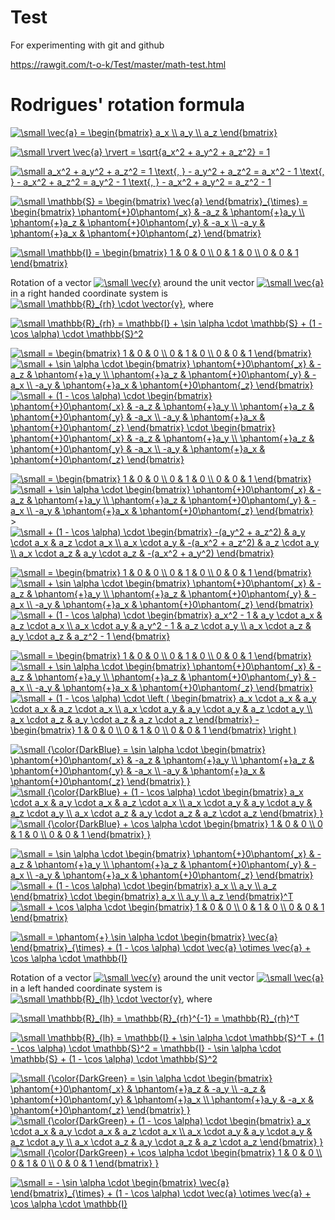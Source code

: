 # Test
For experimenting with git and github

https://rawgit.com/t-o-k/Test/master/math-test.html

# Rodrigues' rotation formula

<a href="https://www.codecogs.com/eqnedit.php?latex=\dpi{100}&space;\small&space;\vec{a}&space;=&space;\begin{bmatrix}&space;a_x&space;\\&space;a_y&space;\\&space;a_z&space;\end{bmatrix}" target="_blank"><img src="https://latex.codecogs.com/png.latex?\dpi{100}&space;\small&space;\vec{a}&space;=&space;\begin{bmatrix}&space;a_x&space;\\&space;a_y&space;\\&space;a_z&space;\end{bmatrix}" title="\small \vec{a} = \begin{bmatrix} a_x \\ a_y \\ a_z \end{bmatrix}" /></a>

<a href="https://www.codecogs.com/eqnedit.php?latex=\dpi{100}&space;\small&space;\rvert&space;\vec{a}&space;\rvert&space;=&space;\sqrt{a_x^2&space;&plus;&space;a_y^2&space;&plus;&space;a_z^2}&space;=&space;1" target="_blank"><img src="https://latex.codecogs.com/png.latex?\dpi{100}&space;\small&space;\rvert&space;\vec{a}&space;\rvert&space;=&space;\sqrt{a_x^2&space;&plus;&space;a_y^2&space;&plus;&space;a_z^2}&space;=&space;1" title="\small \rvert \vec{a} \rvert = \sqrt{a_x^2 + a_y^2 + a_z^2} = 1" /></a>

<a href="https://www.codecogs.com/eqnedit.php?latex=\small&space;a_x^2&space;&plus;&space;a_y^2&space;&plus;&space;a_z^2&space;=&space;1&space;\text{,&space;}&space;-&space;a_y^2&space;&plus;&space;a_z^2&space;=&space;a_x^2&space;-&space;1&space;\text{,&space;}&space;-&space;a_x^2&space;&plus;&space;a_z^2&space;=&space;a_y^2&space;-&space;1&space;\text{,&space;}&space;-&space;a_x^2&space;&plus;&space;a_y^2&space;=&space;a_z^2&space;-&space;1" target="_blank"><img src="https://latex.codecogs.com/gif.latex?\small&space;a_x^2&space;&plus;&space;a_y^2&space;&plus;&space;a_z^2&space;=&space;1&space;\text{,&space;}&space;-&space;a_y^2&space;&plus;&space;a_z^2&space;=&space;a_x^2&space;-&space;1&space;\text{,&space;}&space;-&space;a_x^2&space;&plus;&space;a_z^2&space;=&space;a_y^2&space;-&space;1&space;\text{,&space;}&space;-&space;a_x^2&space;&plus;&space;a_y^2&space;=&space;a_z^2&space;-&space;1" title="\small a_x^2 + a_y^2 + a_z^2 = 1 \text{, } - a_y^2 + a_z^2 = a_x^2 - 1 \text{, } - a_x^2 + a_z^2 = a_y^2 - 1 \text{, } - a_x^2 + a_y^2 = a_z^2 - 1" /></a>

<a href="https://www.codecogs.com/eqnedit.php?latex=\dpi{100}&space;\small&space;\mathbb{S}&space;=&space;\begin{bmatrix}&space;\vec{a}&space;\end{bmatrix}_{\times}&space;=&space;\begin{bmatrix}&space;\phantom{&plus;}0\phantom{_x}&space;&&space;-a_z&space;&&space;\phantom{&plus;}a_y&space;\\&space;\phantom{&plus;}a_z&space;&&space;\phantom{&plus;}0\phantom{_y}&space;&&space;-a_x&space;\\&space;-a_y&space;&&space;\phantom{&plus;}a_x&space;&&space;\phantom{&plus;}0\phantom{_z}&space;\end{bmatrix}" target="_blank"><img src="https://latex.codecogs.com/gif.latex?\dpi{100}&space;\small&space;\mathbb{S}&space;=&space;\begin{bmatrix}&space;\vec{a}&space;\end{bmatrix}_{\times}&space;=&space;\begin{bmatrix}&space;\phantom{&plus;}0\phantom{_x}&space;&&space;-a_z&space;&&space;\phantom{&plus;}a_y&space;\\&space;\phantom{&plus;}a_z&space;&&space;\phantom{&plus;}0\phantom{_y}&space;&&space;-a_x&space;\\&space;-a_y&space;&&space;\phantom{&plus;}a_x&space;&&space;\phantom{&plus;}0\phantom{_z}&space;\end{bmatrix}" title="\small \mathbb{S} = \begin{bmatrix} \vec{a} \end{bmatrix}_{\times} = \begin{bmatrix} \phantom{+}0\phantom{_x} & -a_z & \phantom{+}a_y \\ \phantom{+}a_z & \phantom{+}0\phantom{_y} & -a_x \\ -a_y & \phantom{+}a_x & \phantom{+}0\phantom{_z} \end{bmatrix}" /></a>

<a href="https://www.codecogs.com/eqnedit.php?latex=\dpi{100}&space;\small&space;\mathbb{I}&space;=&space;\begin{bmatrix}&space;1&space;&&space;0&space;&&space;0&space;\\&space;0&space;&&space;1&space;&&space;0&space;\\&space;0&space;&&space;0&space;&&space;1&space;\end{bmatrix}" target="_blank"><img src="https://latex.codecogs.com/png.latex?\dpi{100}&space;\small&space;\mathbb{I}&space;=&space;\begin{bmatrix}&space;1&space;&&space;0&space;&&space;0&space;\\&space;0&space;&&space;1&space;&&space;0&space;\\&space;0&space;&&space;0&space;&&space;1&space;\end{bmatrix}" title="\small \mathbb{I} = \begin{bmatrix} 1 & 0 & 0 \\ 0 & 1 & 0 \\ 0 & 0 & 1 \end{bmatrix}" /></a>

Rotation of a vector <a href="https://www.codecogs.com/eqnedit.php?latex=\dpi{100}&space;\small&space;\vec{v}" target="_blank"><img src="https://latex.codecogs.com/png.latex?\dpi{100}&space;\small&space;\vec{v}" title="\small \vec{v}" /></a> around the unit vector <a href="https://www.codecogs.com/eqnedit.php?latex=\dpi{100}&space;\small&space;\vec{a}" target="_blank"><img src="https://latex.codecogs.com/png.latex?\dpi{100}&space;\small&space;\vec{a}" title="\small \vec{a}" /></a> in a right handed coordinate system is <a href="https://www.codecogs.com/eqnedit.php?latex=\small&space;\mathbb{R}_{rh}&space;\cdot&space;\vector{v}" target="_blank"><img src="https://latex.codecogs.com/gif.latex?\small&space;\mathbb{R}_{rh}&space;\cdot&space;\vector{v}" title="\small \mathbb{R}_{rh} \cdot \vector{v}" /></a>, where 

<a href="https://www.codecogs.com/eqnedit.php?latex=\small&space;\mathbb{R}_{rh}&space;=&space;\mathbb{I}&space;&plus;&space;\sin&space;\alpha&space;\cdot&space;\mathbb{S}&space;&plus;&space;(1&space;-&space;\cos&space;\alpha)&space;\cdot&space;\mathbb{S}^2" target="_blank"><img src="https://latex.codecogs.com/gif.latex?\small&space;\mathbb{R}_{rh}&space;=&space;\mathbb{I}&space;&plus;&space;\sin&space;\alpha&space;\cdot&space;\mathbb{S}&space;&plus;&space;(1&space;-&space;\cos&space;\alpha)&space;\cdot&space;\mathbb{S}^2" title="\small \mathbb{R}_{rh} = \mathbb{I} + \sin \alpha \cdot \mathbb{S} + (1 - \cos \alpha) \cdot \mathbb{S}^2" /></a>

<a href="https://www.codecogs.com/eqnedit.php?latex=\dpi{100}&space;\small&space;=&space;\begin{bmatrix}&space;1&space;&&space;0&space;&&space;0&space;\\&space;0&space;&&space;1&space;&&space;0&space;\\&space;0&space;&&space;0&space;&&space;1&space;\end{bmatrix}" target="_blank"><img src="https://latex.codecogs.com/gif.latex?\dpi{100}&space;\small&space;=&space;\begin{bmatrix}&space;1&space;&&space;0&space;&&space;0&space;\\&space;0&space;&&space;1&space;&&space;0&space;\\&space;0&space;&&space;0&space;&&space;1&space;\end{bmatrix}" title="\small = \begin{bmatrix} 1 & 0 & 0 \\ 0 & 1 & 0 \\ 0 & 0 & 1 \end{bmatrix}" /></a> <a href="https://www.codecogs.com/eqnedit.php?latex=\dpi{100}&space;\small&space;&plus;&space;\sin&space;\alpha&space;\cdot&space;\begin{bmatrix}&space;\phantom{&plus;}0\phantom{_x}&space;&&space;-a_z&space;&&space;\phantom{&plus;}a_y&space;\\&space;\phantom{&plus;}a_z&space;&&space;\phantom{&plus;}0\phantom{_y}&space;&&space;-a_x&space;\\&space;-a_y&space;&&space;\phantom{&plus;}a_x&space;&&space;\phantom{&plus;}0\phantom{_z}&space;\end{bmatrix}" target="_blank"><img src="https://latex.codecogs.com/gif.latex?\dpi{100}&space;\small&space;&plus;&space;\sin&space;\alpha&space;\cdot&space;\begin{bmatrix}&space;\phantom{&plus;}0\phantom{_x}&space;&&space;-a_z&space;&&space;\phantom{&plus;}a_y&space;\\&space;\phantom{&plus;}a_z&space;&&space;\phantom{&plus;}0\phantom{_y}&space;&&space;-a_x&space;\\&space;-a_y&space;&&space;\phantom{&plus;}a_x&space;&&space;\phantom{&plus;}0\phantom{_z}&space;\end{bmatrix}" title="\small + \sin \alpha \cdot \begin{bmatrix} \phantom{+}0\phantom{_x} & -a_z & \phantom{+}a_y \\ \phantom{+}a_z & \phantom{+}0\phantom{_y} & -a_x \\ -a_y & \phantom{+}a_x & \phantom{+}0\phantom{_z} \end{bmatrix}" /></a> <a href="https://www.codecogs.com/eqnedit.php?latex=\dpi{100}&space;\small&space;&plus;&space;(1&space;-&space;\cos&space;\alpha)&space;\cdot&space;\begin{bmatrix}&space;\phantom{&plus;}0\phantom{_x}&space;&&space;-a_z&space;&&space;\phantom{&plus;}a_y&space;\\&space;\phantom{&plus;}a_z&space;&&space;\phantom{&plus;}0\phantom{_y}&space;&&space;-a_x&space;\\&space;-a_y&space;&&space;\phantom{&plus;}a_x&space;&&space;\phantom{&plus;}0\phantom{_z}&space;\end{bmatrix}&space;\cdot&space;\begin{bmatrix}&space;\phantom{&plus;}0\phantom{_x}&space;&&space;-a_z&space;&&space;\phantom{&plus;}a_y&space;\\&space;\phantom{&plus;}a_z&space;&&space;\phantom{&plus;}0\phantom{_y}&space;&&space;-a_x&space;\\&space;-a_y&space;&&space;\phantom{&plus;}a_x&space;&&space;\phantom{&plus;}0\phantom{_z}&space;\end{bmatrix}" target="_blank"><img src="https://latex.codecogs.com/gif.latex?\dpi{100}&space;\small&space;&plus;&space;(1&space;-&space;\cos&space;\alpha)&space;\cdot&space;\begin{bmatrix}&space;\phantom{&plus;}0\phantom{_x}&space;&&space;-a_z&space;&&space;\phantom{&plus;}a_y&space;\\&space;\phantom{&plus;}a_z&space;&&space;\phantom{&plus;}0\phantom{_y}&space;&&space;-a_x&space;\\&space;-a_y&space;&&space;\phantom{&plus;}a_x&space;&&space;\phantom{&plus;}0\phantom{_z}&space;\end{bmatrix}&space;\cdot&space;\begin{bmatrix}&space;\phantom{&plus;}0\phantom{_x}&space;&&space;-a_z&space;&&space;\phantom{&plus;}a_y&space;\\&space;\phantom{&plus;}a_z&space;&&space;\phantom{&plus;}0\phantom{_y}&space;&&space;-a_x&space;\\&space;-a_y&space;&&space;\phantom{&plus;}a_x&space;&&space;\phantom{&plus;}0\phantom{_z}&space;\end{bmatrix}" title="\small + (1 - \cos \alpha) \cdot \begin{bmatrix} \phantom{+}0\phantom{_x} & -a_z & \phantom{+}a_y \\ \phantom{+}a_z & \phantom{+}0\phantom{_y} & -a_x \\ -a_y & \phantom{+}a_x & \phantom{+}0\phantom{_z} \end{bmatrix} \cdot \begin{bmatrix} \phantom{+}0\phantom{_x} & -a_z & \phantom{+}a_y \\ \phantom{+}a_z & \phantom{+}0\phantom{_y} & -a_x \\ -a_y & \phantom{+}a_x & \phantom{+}0\phantom{_z} \end{bmatrix}" /></a>

<a href="https://www.codecogs.com/eqnedit.php?latex=\dpi{100}&space;\small&space;=&space;\begin{bmatrix}&space;1&space;&&space;0&space;&&space;0&space;\\&space;0&space;&&space;1&space;&&space;0&space;\\&space;0&space;&&space;0&space;&&space;1&space;\end{bmatrix}" target="_blank"><img src="https://latex.codecogs.com/gif.latex?\dpi{100}&space;\small&space;=&space;\begin{bmatrix}&space;1&space;&&space;0&space;&&space;0&space;\\&space;0&space;&&space;1&space;&&space;0&space;\\&space;0&space;&&space;0&space;&&space;1&space;\end{bmatrix}" title="\small = \begin{bmatrix} 1 & 0 & 0 \\ 0 & 1 & 0 \\ 0 & 0 & 1 \end{bmatrix}" /></a> <a href="https://www.codecogs.com/eqnedit.php?latex=\dpi{100}&space;\small&space;&plus;&space;\sin&space;\alpha&space;\cdot&space;\begin{bmatrix}&space;\phantom{&plus;}0\phantom{_x}&space;&&space;-a_z&space;&&space;\phantom{&plus;}a_y&space;\\&space;\phantom{&plus;}a_z&space;&&space;\phantom{&plus;}0\phantom{_y}&space;&&space;-a_x&space;\\&space;-a_y&space;&&space;\phantom{&plus;}a_x&space;&&space;\phantom{&plus;}0\phantom{_z}&space;\end{bmatrix}" target="_blank"><img src="https://latex.codecogs.com/gif.latex?\dpi{100}&space;\small&space;&plus;&space;\sin&space;\alpha&space;\cdot&space;\begin{bmatrix}&space;\phantom{&plus;}0\phantom{_x}&space;&&space;-a_z&space;&&space;\phantom{&plus;}a_y&space;\\&space;\phantom{&plus;}a_z&space;&&space;\phantom{&plus;}0\phantom{_y}&space;&&space;-a_x&space;\\&space;-a_y&space;&&space;\phantom{&plus;}a_x&space;&&space;\phantom{&plus;}0\phantom{_z}&space;\end{bmatrix}" title="\small + \sin \alpha \cdot \begin{bmatrix} \phantom{+}0\phantom{_x} & -a_z & \phantom{+}a_y \\ \phantom{+}a_z & \phantom{+}0\phantom{_y} & -a_x \\ -a_y & \phantom{+}a_x & \phantom{+}0\phantom{_z} \end{bmatrix}" /></a>> <a href="https://www.codecogs.com/eqnedit.php?latex=\dpi{100}&space;\small&space;&plus;&space;(1&space;-&space;\cos&space;\alpha)&space;\cdot&space;\begin{bmatrix}&space;-(a_y^2&space;&plus;&space;a_z^2)&space;&&space;a_y&space;\cdot&space;a_x&space;&&space;a_z&space;\cdot&space;a_x&space;\\&space;a_x&space;\cdot&space;a_y&space;&&space;-(a_x^2&space;&plus;&space;a_z^2)&space;&&space;a_z&space;\cdot&space;a_y&space;\\&space;a_x&space;\cdot&space;a_z&space;&&space;a_y&space;\cdot&space;a_z&space;&&space;-(a_x^2&space;&plus;&space;a_y^2)&space;\end{bmatrix}" target="_blank"><img src="https://latex.codecogs.com/gif.latex?\dpi{100}&space;\small&space;&plus;&space;(1&space;-&space;\cos&space;\alpha)&space;\cdot&space;\begin{bmatrix}&space;-(a_y^2&space;&plus;&space;a_z^2)&space;&&space;a_y&space;\cdot&space;a_x&space;&&space;a_z&space;\cdot&space;a_x&space;\\&space;a_x&space;\cdot&space;a_y&space;&&space;-(a_x^2&space;&plus;&space;a_z^2)&space;&&space;a_z&space;\cdot&space;a_y&space;\\&space;a_x&space;\cdot&space;a_z&space;&&space;a_y&space;\cdot&space;a_z&space;&&space;-(a_x^2&space;&plus;&space;a_y^2)&space;\end{bmatrix}" title="\small + (1 - \cos \alpha) \cdot \begin{bmatrix} -(a_y^2 + a_z^2) & a_y \cdot a_x & a_z \cdot a_x \\ a_x \cdot a_y & -(a_x^2 + a_z^2) & a_z \cdot a_y \\ a_x \cdot a_z & a_y \cdot a_z & -(a_x^2 + a_y^2) \end{bmatrix}" /></a>

<a href="https://www.codecogs.com/eqnedit.php?latex=\dpi{100}&space;\small&space;=&space;\begin{bmatrix}&space;1&space;&&space;0&space;&&space;0&space;\\&space;0&space;&&space;1&space;&&space;0&space;\\&space;0&space;&&space;0&space;&&space;1&space;\end{bmatrix}" target="_blank"><img src="https://latex.codecogs.com/gif.latex?\dpi{100}&space;\small&space;=&space;\begin{bmatrix}&space;1&space;&&space;0&space;&&space;0&space;\\&space;0&space;&&space;1&space;&&space;0&space;\\&space;0&space;&&space;0&space;&&space;1&space;\end{bmatrix}" title="\small = \begin{bmatrix} 1 & 0 & 0 \\ 0 & 1 & 0 \\ 0 & 0 & 1 \end{bmatrix}" /></a> <a href="https://www.codecogs.com/eqnedit.php?latex=\dpi{100}&space;\small&space;&plus;&space;\sin&space;\alpha&space;\cdot&space;\begin{bmatrix}&space;\phantom{&plus;}0\phantom{_x}&space;&&space;-a_z&space;&&space;\phantom{&plus;}a_y&space;\\&space;\phantom{&plus;}a_z&space;&&space;\phantom{&plus;}0\phantom{_y}&space;&&space;-a_x&space;\\&space;-a_y&space;&&space;\phantom{&plus;}a_x&space;&&space;\phantom{&plus;}0\phantom{_z}&space;\end{bmatrix}" target="_blank"><img src="https://latex.codecogs.com/gif.latex?\dpi{100}&space;\small&space;&plus;&space;\sin&space;\alpha&space;\cdot&space;\begin{bmatrix}&space;\phantom{&plus;}0\phantom{_x}&space;&&space;-a_z&space;&&space;\phantom{&plus;}a_y&space;\\&space;\phantom{&plus;}a_z&space;&&space;\phantom{&plus;}0\phantom{_y}&space;&&space;-a_x&space;\\&space;-a_y&space;&&space;\phantom{&plus;}a_x&space;&&space;\phantom{&plus;}0\phantom{_z}&space;\end{bmatrix}" title="\small + \sin \alpha \cdot \begin{bmatrix} \phantom{+}0\phantom{_x} & -a_z & \phantom{+}a_y \\ \phantom{+}a_z & \phantom{+}0\phantom{_y} & -a_x \\ -a_y & \phantom{+}a_x & \phantom{+}0\phantom{_z} \end{bmatrix}" /></a> <a href="https://www.codecogs.com/eqnedit.php?latex=\dpi{100}&space;\small&space;&plus;&space;(1&space;-&space;\cos&space;\alpha)&space;\cdot&space;\begin{bmatrix}&space;a_x^2&space;-&space;1&space;&&space;a_y&space;\cdot&space;a_x&space;&&space;a_z&space;\cdot&space;a_x&space;\\&space;a_x&space;\cdot&space;a_y&space;&&space;a_y^2&space;-&space;1&space;&&space;a_z&space;\cdot&space;a_y&space;\\&space;a_x&space;\cdot&space;a_z&space;&&space;a_y&space;\cdot&space;a_z&space;&&space;a_z^2&space;-&space;1&space;\end{bmatrix}" target="_blank"><img src="https://latex.codecogs.com/gif.latex?\dpi{100}&space;\small&space;&plus;&space;(1&space;-&space;\cos&space;\alpha)&space;\cdot&space;\begin{bmatrix}&space;a_x^2&space;-&space;1&space;&&space;a_y&space;\cdot&space;a_x&space;&&space;a_z&space;\cdot&space;a_x&space;\\&space;a_x&space;\cdot&space;a_y&space;&&space;a_y^2&space;-&space;1&space;&&space;a_z&space;\cdot&space;a_y&space;\\&space;a_x&space;\cdot&space;a_z&space;&&space;a_y&space;\cdot&space;a_z&space;&&space;a_z^2&space;-&space;1&space;\end{bmatrix}" title="\small + (1 - \cos \alpha) \cdot \begin{bmatrix} a_x^2 - 1 & a_y \cdot a_x & a_z \cdot a_x \\ a_x \cdot a_y & a_y^2 - 1 & a_z \cdot a_y \\ a_x \cdot a_z & a_y \cdot a_z & a_z^2 - 1 \end{bmatrix}" /></a>

<a href="https://www.codecogs.com/eqnedit.php?latex=\dpi{100}&space;\small&space;=&space;\begin{bmatrix}&space;1&space;&&space;0&space;&&space;0&space;\\&space;0&space;&&space;1&space;&&space;0&space;\\&space;0&space;&&space;0&space;&&space;1&space;\end{bmatrix}" target="_blank"><img src="https://latex.codecogs.com/gif.latex?\dpi{100}&space;\small&space;=&space;\begin{bmatrix}&space;1&space;&&space;0&space;&&space;0&space;\\&space;0&space;&&space;1&space;&&space;0&space;\\&space;0&space;&&space;0&space;&&space;1&space;\end{bmatrix}" title="\small = \begin{bmatrix} 1 & 0 & 0 \\ 0 & 1 & 0 \\ 0 & 0 & 1 \end{bmatrix}" /></a> <a href="https://www.codecogs.com/eqnedit.php?latex=\dpi{100}&space;\small&space;&plus;&space;\sin&space;\alpha&space;\cdot&space;\begin{bmatrix}&space;\phantom{&plus;}0\phantom{_x}&space;&&space;-a_z&space;&&space;\phantom{&plus;}a_y&space;\\&space;\phantom{&plus;}a_z&space;&&space;\phantom{&plus;}0\phantom{_y}&space;&&space;-a_x&space;\\&space;-a_y&space;&&space;\phantom{&plus;}a_x&space;&&space;\phantom{&plus;}0\phantom{_z}&space;\end{bmatrix}" target="_blank"><img src="https://latex.codecogs.com/gif.latex?\dpi{100}&space;\small&space;&plus;&space;\sin&space;\alpha&space;\cdot&space;\begin{bmatrix}&space;\phantom{&plus;}0\phantom{_x}&space;&&space;-a_z&space;&&space;\phantom{&plus;}a_y&space;\\&space;\phantom{&plus;}a_z&space;&&space;\phantom{&plus;}0\phantom{_y}&space;&&space;-a_x&space;\\&space;-a_y&space;&&space;\phantom{&plus;}a_x&space;&&space;\phantom{&plus;}0\phantom{_z}&space;\end{bmatrix}" title="\small + \sin \alpha \cdot \begin{bmatrix} \phantom{+}0\phantom{_x} & -a_z & \phantom{+}a_y \\ \phantom{+}a_z & \phantom{+}0\phantom{_y} & -a_x \\ -a_y & \phantom{+}a_x & \phantom{+}0\phantom{_z} \end{bmatrix}" /></a> <a href="https://www.codecogs.com/eqnedit.php?latex=\dpi{100}&space;\small&space;&plus;&space;(1&space;-&space;\cos&space;\alpha)&space;\cdot&space;\left&space;(&space;\begin{bmatrix}&space;a_x&space;\cdot&space;a_x&space;&&space;a_y&space;\cdot&space;a_x&space;&&space;a_z&space;\cdot&space;a_x&space;\\&space;a_x&space;\cdot&space;a_y&space;&&space;a_y&space;\cdot&space;a_y&space;&&space;a_z&space;\cdot&space;a_y&space;\\&space;a_x&space;\cdot&space;a_z&space;&&space;a_y&space;\cdot&space;a_z&space;&&space;a_z&space;\cdot&space;a_z&space;\end{bmatrix}&space;-&space;\begin{bmatrix}&space;1&space;&&space;0&space;&&space;0&space;\\&space;0&space;&&space;1&space;&&space;0&space;\\&space;0&space;&&space;0&space;&&space;1&space;\end{bmatrix}&space;\right&space;)" target="_blank"><img src="https://latex.codecogs.com/gif.latex?\dpi{100}&space;\small&space;&plus;&space;(1&space;-&space;\cos&space;\alpha)&space;\cdot&space;\left&space;(&space;\begin{bmatrix}&space;a_x&space;\cdot&space;a_x&space;&&space;a_y&space;\cdot&space;a_x&space;&&space;a_z&space;\cdot&space;a_x&space;\\&space;a_x&space;\cdot&space;a_y&space;&&space;a_y&space;\cdot&space;a_y&space;&&space;a_z&space;\cdot&space;a_y&space;\\&space;a_x&space;\cdot&space;a_z&space;&&space;a_y&space;\cdot&space;a_z&space;&&space;a_z&space;\cdot&space;a_z&space;\end{bmatrix}&space;-&space;\begin{bmatrix}&space;1&space;&&space;0&space;&&space;0&space;\\&space;0&space;&&space;1&space;&&space;0&space;\\&space;0&space;&&space;0&space;&&space;1&space;\end{bmatrix}&space;\right&space;)" title="\small + (1 - \cos \alpha) \cdot \left ( \begin{bmatrix} a_x \cdot a_x & a_y \cdot a_x & a_z \cdot a_x \\ a_x \cdot a_y & a_y \cdot a_y & a_z \cdot a_y \\ a_x \cdot a_z & a_y \cdot a_z & a_z \cdot a_z \end{bmatrix} - \begin{bmatrix} 1 & 0 & 0 \\ 0 & 1 & 0 \\ 0 & 0 & 1 \end{bmatrix} \right )" /></a>

<a href="https://www.codecogs.com/eqnedit.php?latex=\dpi{100}&space;\small&space;{\color{DarkBlue}&space;=&space;\sin&space;\alpha&space;\cdot&space;\begin{bmatrix}&space;\phantom{&plus;}0\phantom{_x}&space;&&space;-a_z&space;&&space;\phantom{&plus;}a_y&space;\\&space;\phantom{&plus;}a_z&space;&&space;\phantom{&plus;}0\phantom{_y}&space;&&space;-a_x&space;\\&space;-a_y&space;&&space;\phantom{&plus;}a_x&space;&&space;\phantom{&plus;}0\phantom{_z}&space;\end{bmatrix}&space;}" target="_blank"><img src="https://latex.codecogs.com/gif.latex?\dpi{100}&space;\small&space;{\color{DarkBlue}&space;=&space;\sin&space;\alpha&space;\cdot&space;\begin{bmatrix}&space;\phantom{&plus;}0\phantom{_x}&space;&&space;-a_z&space;&&space;\phantom{&plus;}a_y&space;\\&space;\phantom{&plus;}a_z&space;&&space;\phantom{&plus;}0\phantom{_y}&space;&&space;-a_x&space;\\&space;-a_y&space;&&space;\phantom{&plus;}a_x&space;&&space;\phantom{&plus;}0\phantom{_z}&space;\end{bmatrix}&space;}" title="\small {\color{DarkBlue} = \sin \alpha \cdot \begin{bmatrix} \phantom{+}0\phantom{_x} & -a_z & \phantom{+}a_y \\ \phantom{+}a_z & \phantom{+}0\phantom{_y} & -a_x \\ -a_y & \phantom{+}a_x & \phantom{+}0\phantom{_z} \end{bmatrix} }" /></a> <a href="https://www.codecogs.com/eqnedit.php?latex=\dpi{100}&space;\small&space;{\color{DarkBlue}&space;&plus;&space;(1&space;-&space;\cos&space;\alpha)&space;\cdot&space;\begin{bmatrix}&space;a_x&space;\cdot&space;a_x&space;&&space;a_y&space;\cdot&space;a_x&space;&&space;a_z&space;\cdot&space;a_x&space;\\&space;a_x&space;\cdot&space;a_y&space;&&space;a_y&space;\cdot&space;a_y&space;&&space;a_z&space;\cdot&space;a_y&space;\\&space;a_x&space;\cdot&space;a_z&space;&&space;a_y&space;\cdot&space;a_z&space;&&space;a_z&space;\cdot&space;a_z&space;\end{bmatrix}&space;}" target="_blank"><img src="https://latex.codecogs.com/gif.latex?\dpi{100}&space;\small&space;{\color{DarkBlue}&space;&plus;&space;(1&space;-&space;\cos&space;\alpha)&space;\cdot&space;\begin{bmatrix}&space;a_x&space;\cdot&space;a_x&space;&&space;a_y&space;\cdot&space;a_x&space;&&space;a_z&space;\cdot&space;a_x&space;\\&space;a_x&space;\cdot&space;a_y&space;&&space;a_y&space;\cdot&space;a_y&space;&&space;a_z&space;\cdot&space;a_y&space;\\&space;a_x&space;\cdot&space;a_z&space;&&space;a_y&space;\cdot&space;a_z&space;&&space;a_z&space;\cdot&space;a_z&space;\end{bmatrix}&space;}" title="\small {\color{DarkBlue} + (1 - \cos \alpha) \cdot \begin{bmatrix} a_x \cdot a_x & a_y \cdot a_x & a_z \cdot a_x \\ a_x \cdot a_y & a_y \cdot a_y & a_z \cdot a_y \\ a_x \cdot a_z & a_y \cdot a_z & a_z \cdot a_z \end{bmatrix} }" /></a> <a href="https://www.codecogs.com/eqnedit.php?latex=\dpi{100}&space;\small&space;{\color{DarkBlue}&space;&plus;&space;\cos&space;\alpha&space;\cdot&space;\begin{bmatrix}&space;1&space;&&space;0&space;&&space;0&space;\\&space;0&space;&&space;1&space;&&space;0&space;\\&space;0&space;&&space;0&space;&&space;1&space;\end{bmatrix}&space;}" target="_blank"><img src="https://latex.codecogs.com/gif.latex?\dpi{100}&space;\small&space;{\color{DarkBlue}&space;&plus;&space;\cos&space;\alpha&space;\cdot&space;\begin{bmatrix}&space;1&space;&&space;0&space;&&space;0&space;\\&space;0&space;&&space;1&space;&&space;0&space;\\&space;0&space;&&space;0&space;&&space;1&space;\end{bmatrix}&space;}" title="\small {\color{DarkBlue} + \cos \alpha \cdot \begin{bmatrix} 1 & 0 & 0 \\ 0 & 1 & 0 \\ 0 & 0 & 1 \end{bmatrix} }" /></a>

<a href="https://www.codecogs.com/eqnedit.php?latex=\dpi{100}&space;\small&space;=&space;\sin&space;\alpha&space;\cdot&space;\begin{bmatrix}&space;\phantom{&plus;}0\phantom{_x}&space;&&space;-a_z&space;&&space;\phantom{&plus;}a_y&space;\\&space;\phantom{&plus;}a_z&space;&&space;\phantom{&plus;}0\phantom{_y}&space;&&space;-a_x&space;\\&space;-a_y&space;&&space;\phantom{&plus;}a_x&space;&&space;\phantom{&plus;}0\phantom{_z}&space;\end{bmatrix}" target="_blank"><img src="https://latex.codecogs.com/gif.latex?\dpi{100}&space;\small&space;=&space;\sin&space;\alpha&space;\cdot&space;\begin{bmatrix}&space;\phantom{&plus;}0\phantom{_x}&space;&&space;-a_z&space;&&space;\phantom{&plus;}a_y&space;\\&space;\phantom{&plus;}a_z&space;&&space;\phantom{&plus;}0\phantom{_y}&space;&&space;-a_x&space;\\&space;-a_y&space;&&space;\phantom{&plus;}a_x&space;&&space;\phantom{&plus;}0\phantom{_z}&space;\end{bmatrix}" title="\small = \sin \alpha \cdot \begin{bmatrix} \phantom{+}0\phantom{_x} & -a_z & \phantom{+}a_y \\ \phantom{+}a_z & \phantom{+}0\phantom{_y} & -a_x \\ -a_y & \phantom{+}a_x & \phantom{+}0\phantom{_z} \end{bmatrix}" /></a> <a href="https://www.codecogs.com/eqnedit.php?latex=\dpi{100}&space;\small&space;&plus;&space;(1&space;-&space;\cos&space;\alpha)&space;\cdot&space;\begin{bmatrix}&space;a_x&space;\\&space;a_y&space;\\&space;a_z&space;\end{bmatrix}&space;\cdot&space;\begin{bmatrix}&space;a_x&space;\\&space;a_y&space;\\&space;a_z&space;\end{bmatrix}^T" target="_blank"><img src="https://latex.codecogs.com/gif.latex?\dpi{100}&space;\small&space;&plus;&space;(1&space;-&space;\cos&space;\alpha)&space;\cdot&space;\begin{bmatrix}&space;a_x&space;\\&space;a_y&space;\\&space;a_z&space;\end{bmatrix}&space;\cdot&space;\begin{bmatrix}&space;a_x&space;\\&space;a_y&space;\\&space;a_z&space;\end{bmatrix}^T" title="\small + (1 - \cos \alpha) \cdot \begin{bmatrix} a_x \\ a_y \\ a_z \end{bmatrix} \cdot \begin{bmatrix} a_x \\ a_y \\ a_z \end{bmatrix}^T" /></a> <a href="https://www.codecogs.com/eqnedit.php?latex=\dpi{100}&space;\small&space;&plus;&space;\cos&space;\alpha&space;\cdot&space;\begin{bmatrix}&space;1&space;&&space;0&space;&&space;0&space;\\&space;0&space;&&space;1&space;&&space;0&space;\\&space;0&space;&&space;0&space;&&space;1&space;\end{bmatrix}" target="_blank"><img src="https://latex.codecogs.com/gif.latex?\dpi{100}&space;\small&space;&plus;&space;\cos&space;\alpha&space;\cdot&space;\begin{bmatrix}&space;1&space;&&space;0&space;&&space;0&space;\\&space;0&space;&&space;1&space;&&space;0&space;\\&space;0&space;&&space;0&space;&&space;1&space;\end{bmatrix}" title="\small + \cos \alpha \cdot \begin{bmatrix} 1 & 0 & 0 \\ 0 & 1 & 0 \\ 0 & 0 & 1 \end{bmatrix}" /></a>

<a href="https://www.codecogs.com/eqnedit.php?latex=\dpi{100}&space;\small&space;=&space;\phantom{&plus;}&space;\sin&space;\alpha&space;\cdot&space;\begin{bmatrix}&space;\vec{a}&space;\end{bmatrix}_{\times}&space;&plus;&space;(1&space;-&space;\cos&space;\alpha)&space;\cdot&space;\vec{a}&space;\otimes&space;\vec{a}&space;&plus;&space;\cos&space;\alpha&space;\cdot&space;\mathbb{I}" target="_blank"><img src="https://latex.codecogs.com/gif.latex?\dpi{100}&space;\small&space;=&space;\phantom{&plus;}&space;\sin&space;\alpha&space;\cdot&space;\begin{bmatrix}&space;\vec{a}&space;\end{bmatrix}_{\times}&space;&plus;&space;(1&space;-&space;\cos&space;\alpha)&space;\cdot&space;\vec{a}&space;\otimes&space;\vec{a}&space;&plus;&space;\cos&space;\alpha&space;\cdot&space;\mathbb{I}" title="\small = \phantom{+} \sin \alpha \cdot \begin{bmatrix} \vec{a} \end{bmatrix}_{\times} + (1 - \cos \alpha) \cdot \vec{a} \otimes \vec{a} + \cos \alpha \cdot \mathbb{I}" /></a>

Rotation of a vector <a href="https://www.codecogs.com/eqnedit.php?latex=\dpi{100}&space;\small&space;\vec{v}" target="_blank"><img src="https://latex.codecogs.com/png.latex?\dpi{100}&space;\small&space;\vec{v}" title="\small \vec{v}" /></a> around the unit vector <a href="https://www.codecogs.com/eqnedit.php?latex=\dpi{100}&space;\small&space;\vec{a}" target="_blank"><img src="https://latex.codecogs.com/png.latex?\dpi{100}&space;\small&space;\vec{a}" title="\small \vec{a}" /></a> in a left handed coordinate system is <a href="https://www.codecogs.com/eqnedit.php?latex=\small&space;\mathbb{R}_{lh}&space;\cdot&space;\vector{v}" target="_blank"><img src="https://latex.codecogs.com/gif.latex?\small&space;\mathbb{R}_{lh}&space;\cdot&space;\vector{v}" title="\small \mathbb{R}_{lh} \cdot \vector{v}" /></a>, where 

<a href="https://www.codecogs.com/eqnedit.php?latex=\small&space;\mathbb{R}_{lh}&space;=&space;\mathbb{R}_{rh}^{-1}&space;=&space;\mathbb{R}_{rh}^T" target="_blank"><img src="https://latex.codecogs.com/gif.latex?\small&space;\mathbb{R}_{lh}&space;=&space;\mathbb{R}_{rh}^{-1}&space;=&space;\mathbb{R}_{rh}^T" title="\small \mathbb{R}_{lh} = \mathbb{R}_{rh}^{-1} = \mathbb{R}_{rh}^T" /></a>

<a href="https://www.codecogs.com/eqnedit.php?latex=\small&space;\mathbb{R}_{lh}&space;=&space;\mathbb{I}&space;&plus;&space;\sin&space;\alpha&space;\cdot&space;\mathbb{S}^T&space;&plus;&space;(1&space;-&space;\cos&space;\alpha)&space;\cdot&space;\mathbb{S}^2&space;=&space;\mathbb{I}&space;-&space;\sin&space;\alpha&space;\cdot&space;\mathbb{S}&space;&plus;&space;(1&space;-&space;\cos&space;\alpha)&space;\cdot&space;\mathbb{S}^2" target="_blank"><img src="https://latex.codecogs.com/gif.latex?\small&space;\mathbb{R}_{lh}&space;=&space;\mathbb{I}&space;&plus;&space;\sin&space;\alpha&space;\cdot&space;\mathbb{S}^T&space;&plus;&space;(1&space;-&space;\cos&space;\alpha)&space;\cdot&space;\mathbb{S}^2&space;=&space;\mathbb{I}&space;-&space;\sin&space;\alpha&space;\cdot&space;\mathbb{S}&space;&plus;&space;(1&space;-&space;\cos&space;\alpha)&space;\cdot&space;\mathbb{S}^2" title="\small \mathbb{R}_{lh} = \mathbb{I} + \sin \alpha \cdot \mathbb{S}^T + (1 - \cos \alpha) \cdot \mathbb{S}^2 = \mathbb{I} - \sin \alpha \cdot \mathbb{S} + (1 - \cos \alpha) \cdot \mathbb{S}^2" /></a>

<a href="https://www.codecogs.com/eqnedit.php?latex=\dpi{100}&space;\small&space;{\color{DarkGreen}&space;=&space;\sin&space;\alpha&space;\cdot&space;\begin{bmatrix}&space;\phantom{&plus;}0\phantom{_x}&space;&&space;\phantom{&plus;}a_z&space;&&space;-a_y&space;\\&space;-a_z&space;&&space;\phantom{&plus;}0\phantom{_y}&space;&&space;\phantom{&plus;}a_x&space;\\&space;\phantom{&plus;}a_y&space;&&space;-a_x&space;&&space;\phantom{&plus;}0\phantom{_z}&space;\end{bmatrix}&space;}" target="_blank"><img src="https://latex.codecogs.com/gif.latex?\dpi{100}&space;\small&space;{\color{DarkGreen}&space;=&space;\sin&space;\alpha&space;\cdot&space;\begin{bmatrix}&space;\phantom{&plus;}0\phantom{_x}&space;&&space;\phantom{&plus;}a_z&space;&&space;-a_y&space;\\&space;-a_z&space;&&space;\phantom{&plus;}0\phantom{_y}&space;&&space;\phantom{&plus;}a_x&space;\\&space;\phantom{&plus;}a_y&space;&&space;-a_x&space;&&space;\phantom{&plus;}0\phantom{_z}&space;\end{bmatrix}&space;}" title="\small {\color{DarkGreen} = \sin \alpha \cdot \begin{bmatrix} \phantom{+}0\phantom{_x} & \phantom{+}a_z & -a_y \\ -a_z & \phantom{+}0\phantom{_y} & \phantom{+}a_x \\ \phantom{+}a_y & -a_x & \phantom{+}0\phantom{_z} \end{bmatrix} }" /></a> <a href="https://www.codecogs.com/eqnedit.php?latex=\dpi{100}&space;\small&space;{\color{DarkGreen}&space;&plus;&space;(1&space;-&space;\cos&space;\alpha)&space;\cdot&space;\begin{bmatrix}&space;a_x&space;\cdot&space;a_x&space;&&space;a_y&space;\cdot&space;a_x&space;&&space;a_z&space;\cdot&space;a_x&space;\\&space;a_x&space;\cdot&space;a_y&space;&&space;a_y&space;\cdot&space;a_y&space;&&space;a_z&space;\cdot&space;a_y&space;\\&space;a_x&space;\cdot&space;a_z&space;&&space;a_y&space;\cdot&space;a_z&space;&&space;a_z&space;\cdot&space;a_z&space;\end{bmatrix}&space;}" target="_blank"><img src="https://latex.codecogs.com/gif.latex?\dpi{100}&space;\small&space;{\color{DarkGreen}&space;&plus;&space;(1&space;-&space;\cos&space;\alpha)&space;\cdot&space;\begin{bmatrix}&space;a_x&space;\cdot&space;a_x&space;&&space;a_y&space;\cdot&space;a_x&space;&&space;a_z&space;\cdot&space;a_x&space;\\&space;a_x&space;\cdot&space;a_y&space;&&space;a_y&space;\cdot&space;a_y&space;&&space;a_z&space;\cdot&space;a_y&space;\\&space;a_x&space;\cdot&space;a_z&space;&&space;a_y&space;\cdot&space;a_z&space;&&space;a_z&space;\cdot&space;a_z&space;\end{bmatrix}&space;}" title="\small {\color{DarkGreen} + (1 - \cos \alpha) \cdot \begin{bmatrix} a_x \cdot a_x & a_y \cdot a_x & a_z \cdot a_x \\ a_x \cdot a_y & a_y \cdot a_y & a_z \cdot a_y \\ a_x \cdot a_z & a_y \cdot a_z & a_z \cdot a_z \end{bmatrix} }" /></a> <a href="https://www.codecogs.com/eqnedit.php?latex=\dpi{100}&space;\small&space;{\color{DarkGreen}&space;&plus;&space;\cos&space;\alpha&space;\cdot&space;\begin{bmatrix}&space;1&space;&&space;0&space;&&space;0&space;\\&space;0&space;&&space;1&space;&&space;0&space;\\&space;0&space;&&space;0&space;&&space;1&space;\end{bmatrix}&space;}" target="_blank"><img src="https://latex.codecogs.com/gif.latex?\dpi{100}&space;\small&space;{\color{DarkGreen}&space;&plus;&space;\cos&space;\alpha&space;\cdot&space;\begin{bmatrix}&space;1&space;&&space;0&space;&&space;0&space;\\&space;0&space;&&space;1&space;&&space;0&space;\\&space;0&space;&&space;0&space;&&space;1&space;\end{bmatrix}&space;}" title="\small {\color{DarkGreen} + \cos \alpha \cdot \begin{bmatrix} 1 & 0 & 0 \\ 0 & 1 & 0 \\ 0 & 0 & 1 \end{bmatrix} }" /></a>

<a href="https://www.codecogs.com/eqnedit.php?latex=\dpi{100}&space;\small&space;=&space;-&space;\sin&space;\alpha&space;\cdot&space;\begin{bmatrix}&space;\vec{a}&space;\end{bmatrix}_{\times}&space;&plus;&space;(1&space;-&space;\cos&space;\alpha)&space;\cdot&space;\vec{a}&space;\otimes&space;\vec{a}&space;&plus;&space;\cos&space;\alpha&space;\cdot&space;\mathbb{I}" target="_blank"><img src="https://latex.codecogs.com/gif.latex?\dpi{100}&space;\small&space;=&space;-&space;\sin&space;\alpha&space;\cdot&space;\begin{bmatrix}&space;\vec{a}&space;\end{bmatrix}_{\times}&space;&plus;&space;(1&space;-&space;\cos&space;\alpha)&space;\cdot&space;\vec{a}&space;\otimes&space;\vec{a}&space;&plus;&space;\cos&space;\alpha&space;\cdot&space;\mathbb{I}" title="\small = - \sin \alpha \cdot \begin{bmatrix} \vec{a} \end{bmatrix}_{\times} + (1 - \cos \alpha) \cdot \vec{a} \otimes \vec{a} + \cos \alpha \cdot \mathbb{I}" /></a>
